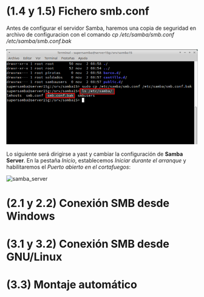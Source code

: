 
# (1.4 y 1.5) Fichero smb.conf

Antes de configurar el servidor Samba, haremos una copia de seguridad en archivo de configuracion con el comando _cp /etc/samba/smb.conf /etc/samba/smb.conf.bak_

![smb.conf.bak](img/Seleccion_001.png)

Lo siguiente será dirigirse a yast y cambiar la configuración de **Samba Server**. En la pestaña _Inicio_, establecemos _Iniciar durante el arranque_ y habilitaremos el _Puerto abierto en el cortafuegos_:

![samba_server](img/Selección_003.png)



# (2.1 y 2.2) Conexión SMB desde Windows			
# (3.1 y 3.2) Conexión SMB desde GNU/Linux			
# (3.3) Montaje automático			
